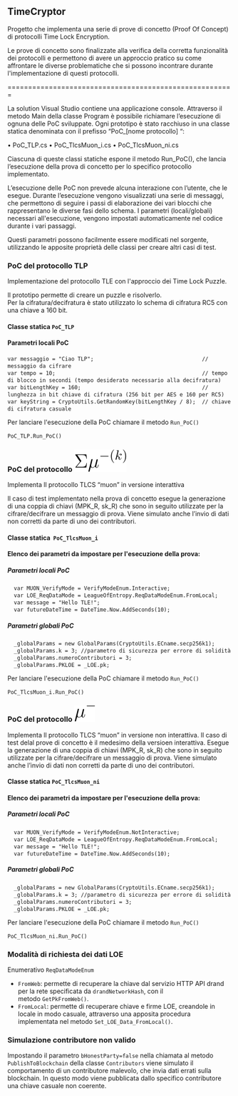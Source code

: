 ## TimeCryptor

Progetto che implementa una serie di prove di concetto (Proof Of Concept) di protocolli Time Lock Encryption.

Le prove di concetto sono finalizzate alla verifica della corretta funzionalità dei protocolli 
e permettono di avere un approccio pratico su come affrontare le diverse problematiche che si possono incontrare durante l'implementazione di questi protocolli.

=======================================================

La solution Visual Studio contiene una applicazione console.
Attraverso il metodo Main della classe Program è possibile richiamare l’esecuzione di ognuna delle PoC sviluppate. 
Ogni prototipo è stato racchiuso in una classe statica denominata con il prefisso “PoC_[nome protocollo] “:

•	PoC_TLP.cs
•	PoC_TlcsMuon_i.cs
•	PoC_TlcsMuon_ni.cs

Ciascuna di queste classi statiche espone il metodo Run_PoC(), che lancia l’esecuzione della prova di concetto per lo specifico protocollo implementato.

L’esecuzione delle PoC non prevede alcuna interazione con l’utente, che le esegue.
Durante l’esecuzione vengono visualizzati una serie di messaggi, che permettono di seguire i passi di elaborazione dei vari blocchi che rappresentano le diverse fasi dello schema. 
I parametri (locali/globali) necessari all'esecuzione, vengono impostati automaticamente nel codice durante i vari passaggi. 

Questi parametri possono facilmente essere modificati nel sorgente, utilizzando le apposite proprietà delle classi per creare altri casi di test.

### PoC del protocollo TLP
Implementazione del protocollo TLE con l'approccio dei Time Lock Puzzle.

Il prototipo permette di creare un puzzle e risolverlo.  
Per la cifratura/decifratura è stato utilizzato lo schema di cifratura RC5 con una chiave a 160 bit.

#### Classe statica `PoC_TLP`

#### Parametri locali PoC

```plaintext
var messaggio = "Ciao TLP";                                  // messaggio da cifrare
var tempo = 10;                                              // tempo di blocco in secondi (tempo desiderato necessario alla decifratura)   
var bitLengthKey = 160;                                      // lunghezza in bit chiave di cifratura (256 bit per AES e 160 per RC5)
var keyString = CryptoUtils.GetRandomKey(bitLengthKey / 8);  // chiave di cifratura casuale    
```

Per lanciare l'esecuzione della PoC chiamare il metodo `Run_PoC()`

```plaintext
PoC_TLP.Run_PoC()
```

### PoC del protocollo ![](https://github.com/xfaber/TimeCryptor/blob/master/images/muon_i.svg)

Implementa ll protocollo TLCS “muon” in versione interattiva

Il caso di test implementato nella prova di concetto esegue la generazione di una coppia di chiavi (MPK_R, sk_R) 
che sono in seguito utilizzate per la cifrare/decifrare un messaggio di prova. 
Viene simulato anche l’invio di dati non corretti da parte di uno dei contributori. 

#### Classe statica  `PoC_TlcsMuon_i`

#### Elenco dei parametri da impostare per l'esecuzione della prova:

##### Parametri locali PoC

```plaintext
  var MUON_VerifyMode = VerifyModeEnum.Interactive;
  var LOE_ReqDataMode = LeagueOfEntropy.ReqDataModeEnum.FromLocal;
  var message = "Hello TLE!";
  var futureDateTime = DateTime.Now.AddSeconds(10);
```

##### Parametri globali PoC

```plaintext
  _globalParams = new GlobalParams(CryptoUtils.ECname.secp256k1);
  _globalParams.k = 3; //parametro di sicurezza per errore di solidità
  _globalParams.numeroContributori = 3;
  _globalParams.PKLOE = _LOE.pk;
```

Per lanciare l'esecuzione della PoC chiamare il metodo `Run_PoC()`

```plaintext
PoC_TlcsMuon_i.Run_PoC()
```

### PoC del protocollo ![](https://github.com/xfaber/TimeCryptor/blob/master/images/muon_ni.svg)

Implementa ll protocollo TLCS “muon” in versione non interattiva.
Il caso di test delal prove di concetto è il medesimo della versioen interattiva. 
Esegue la generazione di una coppia di chiavi (MPK_R, sk_R) 
che sono in seguito utilizzate per la cifrare/decifrare un messaggio di prova. 
Viene simulato anche l’invio di dati non corretti da parte di uno dei contributori.
#### Classe statica `PoC_TlcsMuon_ni`

#### Elenco dei parametri da impostare per l'esecuzione della prova:

##### Parametri locali PoC

```plaintext
  var MUON_VerifyMode = VerifyModeEnum.NotInteractive;
  var LOE_ReqDataMode = LeagueOfEntropy.ReqDataModeEnum.FromLocal;
  var message = "Hello TLE!";
  var futureDateTime = DateTime.Now.AddSeconds(10);
```

##### Parametri globali PoC

```plaintext
  _globalParams = new GlobalParams(CryptoUtils.ECname.secp256k1);
  _globalParams.k = 3; //parametro di sicurezza per errore di solidità
  _globalParams.numeroContributori = 3;
  _globalParams.PKLOE = _LOE.pk;
```

Per lanciare l'esecuzione della PoC chiamare il metodo `Run_PoC()`

```plaintext
PoC_TlcsMuon_ni.Run_PoC()
```

### Modalità di richiesta dei dati LOE

Enumerativo `ReqDataModeEnum`

*   `FromWeb`: permette di recuperare la chiave dal servizio HTTP API drand per la rete specificata da `drandNetworkHash`, con il metodo `GetPkFromWeb()`.
*   `FromLocal`: permette di recuperare chiave e firme LOE, creandole in locale in modo casuale, attraverso una apposita procedura implementata nel metodo `Set_LOE_Data_FromLocal()`.

### Simulazione contributore non valido

Impostando il parametro `bHonestParty=false` nella chiamata al metodo `PublishToBlockchain` della classe `Contributors` viene simulato il comportamento di un contributore malevolo, che invia dati errati sulla blockchain. In questo modo viene pubblicata dallo specifico contributore una chiave casuale non coerente.